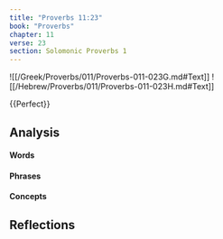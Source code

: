 ```yaml
---
title: "Proverbs 11:23"
book: "Proverbs"
chapter: 11
verse: 23
section: Solomonic Proverbs 1
---
```

![[/Greek/Proverbs/011/Proverbs-011-023G.md#Text]]
![[/Hebrew/Proverbs/011/Proverbs-011-023H.md#Text]]

{{Perfect}}

## Analysis

#### Words

#### Phrases

#### Concepts

## Reflections
